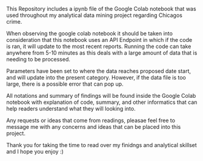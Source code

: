 This Repository includes a ipynb file of the Google Colab notebook that was used throughout my analytical data mining project regarding Chicagos crime.

When observing the google colab notebook it should be taken into consideration that this notebook uses an API Endpoint in which if the code is ran, it will update to the most recent reports.
Running the code can take anywhere from 5-10 minutes as this deals with a large amount of data that is needing to be processed. 

Parameters have been set to where the data reaches proposed date start, and will update into the present category. However, if the data file is too large, there is a possible error that can pop up. 

All notations and summary of findings will be found inside the Google Colab notebook with explanation of code, summary, and other informatics that can help readers understand what they will looking into.

Any requests or ideas that come from readings, pleasae feel free to message me with any concerns and ideas that can be placed into this project.

Thank you for taking the time to read over my finidngs and analytical skillset and I hope you enjoy :)
